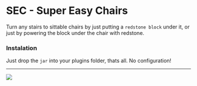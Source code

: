 # SEC - Super Easy Chairs

Turn any stairs to sittable chairs by just putting a `redstone block` under it, or just by powering the block under the chair with redstone.

### Instalation

Just drop the `jar` into your plugins folder, thats all. No configuration!

---

![](https://bstats.org/signatures/bukkit/SEC%20-%20Super%20Easy%20Chairs.svg)
